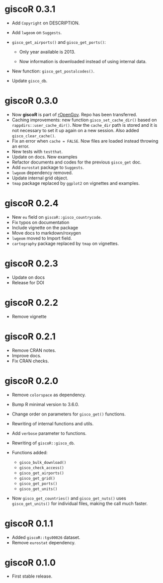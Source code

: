 # giscoR 0.3.1

-   Add `Copyright` on DESCRIPTION.

-   Add `lwgeom` on `Suggests`.

-   `gisco_get_airports()` and `gisco_get_ports()`:

    -   Only year available is 2013.

    -   Now information is downloaded instead of using internal data.

-   New function: `gisco_get_postalcodes()`.

-   Update `gisco_db`.

# giscoR 0.3.0

-   Now **giscoR** is part of [rOpenGov](http://ropengov.org/). Repo has been transferred.
-   Caching improvements: new function `gisco_set_cache_dir()` based on `rappdirs::user_cache_dir()`. Now the `cache_dir` path is stored and it is not necessary to set it up again on a new session. Also added `gisco_clear_cache()`.
-   Fix an error when `cache = FALSE`. Now files are loaded instead throwing an error.
-   New tests with `testthat`.
-   Update on docs. New examples
-   Refactor documents and codes for the previous `gisco_get` doc.
-   Add `eurostat` package to `Suggests`.
-   `lwgeom` dependency removed.
-   Update internal grid object.
-   `tmap` package replaced by `ggplot2` on vignettes and examples.

# giscoR 0.2.4

-   New `eu` field on `giscoR::gisco_countrycode`.
-   Fix typos on documentation
-   Include vignette on the package
-   Move docs to markdown/roxygen
-   `lwgeom` moved to Import field.
-   `cartography` package replaced by `tmap` on vignettes.

# giscoR 0.2.3

-   Update on docs
-   Release for DOI

# giscoR 0.2.2

-   Remove vignette

# giscoR 0.2.1

-   Remove CRAN notes.
-   Improve docs.
-   Fix CRAN checks.

# giscoR 0.2.0

-   Remove `colorspace` as dependency.

-   Bump R minimal version to 3.6.0.

-   Change order on parameters for `gisco_get()` functions.

-   Rewriting of internal functions and utils.

-   Add `verbose` parameter to functions.

-   Rewriting of `giscoR::gisco_db`.

-   Functions added:

    -   `gisco_bulk_download()`
    -   `gisco_check_access()`
    -   `gisco_get_airports()`
    -   `gisco_get_grid()`
    -   `gisco_get_ports()`
    -   `gisco_get_units()`

-   Now `gisco_get_countries()` and `gisco_get_nuts()` uses `gisco_get_units()` for individual files, making the call much faster.

# giscoR 0.1.1

-   Added `giscoR::tgs00026` dataset.
-   Remove `eurostat` dependency.

# giscoR 0.1.0

-   First stable release.

